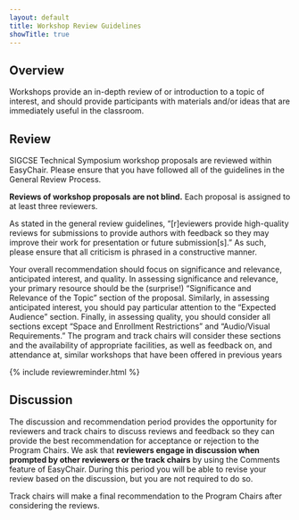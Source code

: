 ```yaml
---
layout: default
title: Workshop Review Guidelines
showTitle: true
---
```


## Overview

Workshops provide an in-depth review of or introduction to a topic of interest, and should provide participants with materials and/or ideas that are immediately useful in the classroom. 

## Review

SIGCSE Technical Symposium workshop proposals are reviewed within EasyChair. Please ensure that you have followed all of the guidelines in the General Review Process.

**Reviews of workshop proposals are not blind.** Each proposal is assigned to at least three reviewers. 

As stated in the general review guidelines, “[r]eviewers provide high-quality reviews for submissions to provide authors with feedback so they may improve their work for presentation or future submission[s].” As such, please ensure that all criticism is phrased in a constructive manner.

Your overall recommendation should focus on significance and relevance, anticipated interest, and quality. In assessing significance and relevance, your primary resource should be the (surprise!) “Significance and Relevance of the Topic” section of the proposal. Similarly, in assessing anticipated interest, you should pay particular attention to the “Expected Audience” section. Finally, in assessing quality, you should consider all sections except “Space and Enrollment Restrictions” and “Audio/Visual Requirements.” The program and track chairs will consider these sections and the availability of appropriate facilities, as well as feedback on, and attendance at, similar workshops that have been offered in previous years

{% include reviewreminder.html %}

## Discussion

The discussion and recommendation period provides the opportunity for reviewers and track chairs to discuss reviews and feedback so they can provide the best recommendation for acceptance or rejection to the Program Chairs. We ask that **reviewers engage in discussion when prompted by other reviewers or the track chairs** by using the Comments feature of EasyChair. During this period you will be able to revise your review based on the discussion, but you are not required to do so.

Track chairs will make a final recommendation to the Program Chairs after considering the reviews.


